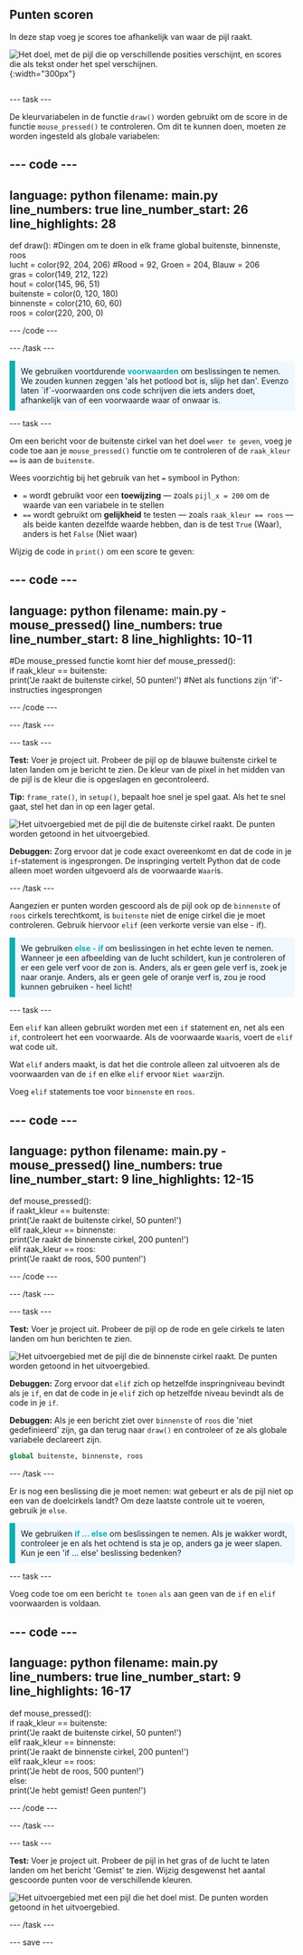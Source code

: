 ## Punten scoren

<div style="display: flex; flex-wrap: wrap">
<div style="flex-basis: 200px; flex-grow: 1; margin-right: 15px;">
In deze stap voeg je scores toe afhankelijk van waar de pijl raakt.
</div>
<div>

![Het doel, met de pijl die op verschillende posities verschijnt, en scores die als tekst onder het spel verschijnen.](images/points-scored.gif){:width="300px"}

</div>
</div>

--- task ---

De kleurvariabelen in de functie `draw()` worden gebruikt om de score in de functie `mouse_pressed()` te controleren. Om dit te kunnen doen, moeten ze worden ingesteld als globale variabelen:

--- code ---
---
language: python 
filename: main.py 
line_numbers: true 
line_number_start: 26
line_highlights: 28
---

def draw():
#Dingen om te doen in elk frame
  global buitenste, binnenste, roos    
  lucht = color(92, 204, 206) #Rood = 92, Groen = 204, Blauw = 206    
  gras = color(149, 212, 122)    
  hout = color(145, 96, 51)    
  buitenste = color(0, 120, 180)    
  binnenste = color(210, 60, 60)   
  roos = color(220, 200, 0)

--- /code ---

--- /task ---

<p style="border-left: solid; border-width:10px; border-color: #0faeb0; background-color: aliceblue; padding: 10px;">
We gebruiken voortdurende <span style="color: #0faeb0; font-weight: bold;"> voorwaarden</span> om beslissingen te nemen. We zouden kunnen zeggen 'als het potlood bot is, slijp het dan'. Evenzo laten `if`-voorwaarden ons code schrijven die iets anders doet, afhankelijk van of een voorwaarde waar of onwaar is.
</p>

--- task ---

Om een bericht voor de buitenste cirkel van het doel `weer te geven`, voeg je code toe aan je `mouse_pressed()` functie om te controleren of de `raak_kleur` `==` is aan de `buitenste`.

Wees voorzichtig bij het gebruik van het `=` symbool in Python:
 + `=` wordt gebruikt voor een **toewijzing** — zoals `pijl_x = 200` om de waarde van een variabele in te stellen
 + `==` wordt gebruikt om **gelijkheid** te testen — zoals `raak_kleur == roos` — als beide kanten dezelfde waarde hebben, dan is de test `True` (Waar), anders is het `False` (Niet waar)

Wijzig de code in `print()` om een score te geven:

--- code ---
---
language: python 
filename: main.py - mouse_pressed() 
line_numbers: true 
line_number_start: 8
line_highlights: 10-11
---

#De mouse_pressed functie komt hier
def mouse_pressed():     
  if raak_kleur == buitenste:      
    print('Je raakt de buitenste cirkel, 50 punten!') #Net als functions zijn 'if'-instructies ingesprongen

--- /code ---

--- /task ---

--- task ---

**Test:** Voer je project uit. Probeer de pijl op de blauwe buitenste cirkel te laten landen om je bericht te zien. De kleur van de pixel in het midden van de pijl is de kleur die is opgeslagen en gecontroleerd.

**Tip:** `frame_rate()`, in `setup()`, bepaalt hoe snel je spel gaat. Als het te snel gaat, stel het dan in op een lager getal.

![Het uitvoergebied met de pijl die de buitenste cirkel raakt. De punten worden getoond in het uitvoergebied.](images/blue-points.png)

**Debuggen:** Zorg ervoor dat je code exact overeenkomt en dat de code in je `if`-statement is ingesprongen. De inspringing vertelt Python dat de code alleen moet worden uitgevoerd als de voorwaarde `Waar`is.

--- /task ---

Aangezien er punten worden gescoord als de pijl ook op de `binnenste` of `roos` cirkels terechtkomt, is `buitenste` niet de enige cirkel die je moet controleren. Gebruik hiervoor `elif` (een verkorte versie van else - if).

<p style="border-left: solid; border-width:10px; border-color: #0faeb0; background-color: aliceblue; padding: 10px;">
We gebruiken <span style="color: #0faeb0; font-weight: bold;"> else - if </span> om beslissingen in het echte leven te nemen. Wanneer je een afbeelding van de lucht schildert, kun je controleren of er een gele verf voor de zon is. Anders, als er geen gele verf is, zoek je naar oranje. Anders, als er geen gele of oranje verf is, zou je rood kunnen gebruiken - heel licht!
</p>

--- task ---

Een `elif` kan alleen gebruikt worden met een `if` statement en, net als een `if`, controleert het een voorwaarde. Als de voorwaarde `Waar`is, voert de `elif` wat code uit.

Wat `elif` anders maakt, is dat het die controle alleen zal uitvoeren als de voorwaarden van de `if` en elke `elif` ervoor `Niet waar`zijn.

Voeg `elif` statements toe voor `binnenste` en `roos`.

--- code ---
---
language: python 
filename: main.py - mouse_pressed() 
line_numbers: true 
line_number_start: 9
line_highlights: 12-15
---

def mouse_pressed():    
  if raakt_kleur == buitenste:    
    print('Je raakt de buitenste cirkel, 50 punten!')    
  elif raak_kleur == binnenste:    
    print('Je raakt de binnenste cirkel, 200 punten!')   
  elif raak_kleur == roos:    
    print('Je raakt de roos, 500 punten!')

--- /code ---

--- /task ---

--- task ---

**Test:** Voer je project uit. Probeer de pijl op de rode en gele cirkels te laten landen om hun berichten te zien.

![Het uitvoergebied met de pijl die de binnenste cirkel raakt. De punten worden getoond in het uitvoergebied.](images/yellow-points.png)

**Debuggen:** Zorg ervoor dat `elif` zich op hetzelfde inspringniveau bevindt als je `if`, en dat de code in je `elif` zich op hetzelfde niveau bevindt als de code in je `if`.

**Debuggen:** Als je een bericht ziet over `binnenste` of `roos` die 'niet gedefinieerd' zijn, ga dan terug naar `draw()` en controleer of ze als globale variabele declareert zijn.

```python
global buitenste, binnenste, roos
```

--- /task ---

Er is nog een beslissing die je moet nemen: wat gebeurt er als de pijl niet op een van de doelcirkels landt? Om deze laatste controle uit te voeren, gebruik je `else`.

<p style="border-left: solid; border-width:10px; border-color: #0faeb0; background-color: aliceblue; padding: 10px;">
We gebruiken <span style="color: #0faeb0; font-weight: bold;"> if ... else</span> om beslissingen te nemen. Als je wakker wordt, controleer je en als het ochtend is sta je op, anders ga je weer slapen. Kun je een 'if ... else'  beslissing bedenken? 
</p>

--- task ---

Voeg code toe om een bericht `te tonen` `als` aan geen van de `if` en `elif` voorwaarden is voldaan.

--- code ---
---
language: python 
filename: main.py 
line_numbers: true 
line_number_start: 9
line_highlights: 16-17
---

def mouse_pressed():    
  if raak_kleur == buitenste:   
    print('Je raakt de buitenste cirkel, 50 punten!')   
  elif raak_kleur == binnenste:   
    print('Je raakt de binnenste cirkel, 200 punten!')   
  elif raak_kleur == roos:    
    print('Je hebt de roos, 500 punten!')   
  else:   
    print('Je hebt gemist! Geen punten!')

--- /code ---

--- /task ---

--- task ---

**Test:** Voer je project uit. Probeer de pijl in het gras of de lucht te laten landen om het bericht 'Gemist' te zien. Wijzig desgewenst het aantal gescoorde punten voor de verschillende kleuren.

![Het uitvoergebied met een pijl die het doel mist. De punten worden getoond in het uitvoergebied.](images/missed-points.png)

--- /task ---

--- save ---
